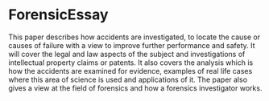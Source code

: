 # ForensicEssay
This paper describes how accidents are investigated, to locate the cause or causes of failure with a view to improve further performance and safety. It will cover the legal and law aspects of the subject and investigations of intellectual property claims or patents. It also covers the analysis which is how the accidents are examined for evidence, examples of real life cases where this area of science is used and applications of it. The paper also gives a view at the field of forensics and how a forensics investigator works.

